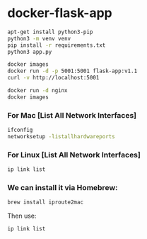 # docker-flask-app


 ```bash
apt-get install python3-pip
python3 -m venv venv
pip install -r requirements.txt
python3 app.py
```

```bash
docker images
docker run -d -p 5001:5001 flask-app:v1.1
curl -v http://localhost:5001
```


 ```bash
docker run -d nginx
docker images
```


### For Mac [List All Network Interfaces]


 ```bash
ifconfig
networksetup -listallhardwareports
```

### For Linux [List All Network Interfaces]
 ```bash
ip link list
```

### We can install it via Homebrew:

 ```bash
brew install iproute2mac
```

 Then use:

 ```bash
ip link list
```